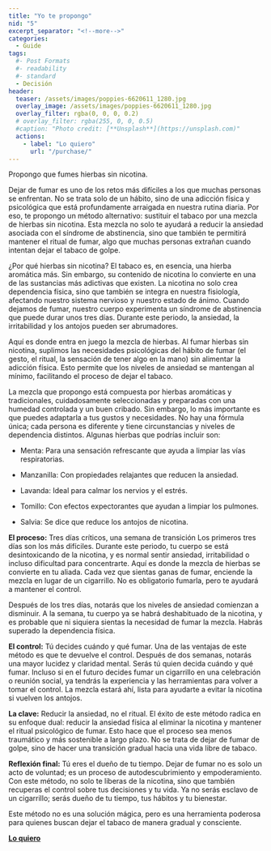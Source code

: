 ```yaml
---
title: "Yo te propongo"
nid: "5"
excerpt_separator: "<!--more-->"
categories:
  - Guide
tags:
  #- Post Formats
  #- readability
  #- standard
  - Decisión
header:
  teaser: /assets/images/poppies-6620611_1280.jpg
  overlay_image: /assets/images/poppies-6620611_1280.jpg
  overlay_filter: rgba(0, 0, 0, 0.2)
  # overlay_filter: rgba(255, 0, 0, 0.5)
  #caption: "Photo credit: [**Unsplash**](https://unsplash.com)"
  actions:
    - label: "Lo quiero"
      url: "/purchase/"
---
```


Propongo que fumes hierbas sin nicotina.

<!--more-->

Dejar de fumar es uno de los retos más difíciles a los que muchas personas se enfrentan. No se trata solo de un hábito, sino de una adicción física y psicológica que está profundamente arraigada en nuestra rutina diaria. Por eso, te propongo un método alternativo: sustituir el tabaco por una mezcla de hierbas sin nicotina. Esta mezcla no solo te ayudará a reducir la ansiedad asociada con el síndrome de abstinencia, sino que también te permitirá mantener el ritual de fumar, algo que muchas personas extrañan cuando intentan dejar el tabaco de golpe.

¿Por qué hierbas sin nicotina?
El tabaco es, en esencia, una hierba aromática más. Sin embargo, su contenido de nicotina lo convierte en una de las sustancias más adictivas que existen. La nicotina no solo crea dependencia física, sino que también se integra en nuestra fisiología, afectando nuestro sistema nervioso y nuestro estado de ánimo. Cuando dejamos de fumar, nuestro cuerpo experimenta un síndrome de abstinencia que puede durar unos tres días. Durante este periodo, la ansiedad, la irritabilidad y los antojos pueden ser abrumadores.

Aquí es donde entra en juego la mezcla de hierbas. Al fumar hierbas sin nicotina, suplimos las necesidades psicológicas del hábito de fumar (el gesto, el ritual, la sensación de tener algo en la mano) sin alimentar la adicción física. Esto permite que los niveles de ansiedad se mantengan al mínimo, facilitando el proceso de dejar el tabaco.

La mezcla que propongo está compuesta por hierbas aromáticas y tradicionales, cuidadosamente seleccionadas y preparadas con una humedad controlada y un buen cribado. Sin embargo, lo más importante es que puedes adaptarla a tus gustos y necesidades. No hay una fórmula única; cada persona es diferente y tiene circunstancias y niveles de dependencia distintos. Algunas hierbas que podrías incluir son:

- Menta: Para una sensación refrescante que ayuda a limpiar las vías respiratorias.

- Manzanilla: Con propiedades relajantes que reducen la ansiedad.

- Lavanda: Ideal para calmar los nervios y el estrés.

- Tomillo: Con efectos expectorantes que ayudan a limpiar los pulmones.

- Salvia: Se dice que reduce los antojos de nicotina.


**El proceso:** Tres días críticos, una semana de transición
Los primeros tres días son los más difíciles. Durante este periodo, tu cuerpo se está desintoxicando de la nicotina, y es normal sentir ansiedad, irritabilidad o incluso dificultad para concentrarte. Aquí es donde la mezcla de hierbas se convierte en tu aliada. Cada vez que sientas ganas de fumar, enciende la mezcla en lugar de un cigarrillo. No es obligatorio fumarla, pero te ayudará a mantener el control.

Después de los tres días, notarás que los niveles de ansiedad comienzan a disminuir. A la semana, tu cuerpo ya se habrá deshabituado de la nicotina, y es probable que ni siquiera sientas la necesidad de fumar la mezcla. Habrás superado la dependencia física.

**El control:** Tú decides cuándo y qué fumar. Una de las ventajas de este método es que te devuelve el control. Después de dos semanas, notarás una mayor lucidez y claridad mental. Serás tú quien decida cuándo y qué fumar. Incluso si en el futuro decides fumar un cigarrillo en una celebración o reunión social, ya tendrás la experiencia y las herramientas para volver a tomar el control. La mezcla estará ahí, lista para ayudarte a evitar la nicotina si vuelven los antojos.

**La clave:** Reducir la ansiedad, no el ritual. El éxito de este método radica en su enfoque dual: reducir la ansiedad física al eliminar la nicotina y mantener el ritual psicológico de fumar. Esto hace que el proceso sea menos traumático y más sostenible a largo plazo. No se trata de dejar de fumar de golpe, sino de hacer una transición gradual hacia una vida libre de tabaco.

**Reflexión final:** Tú eres el dueño de tu tiempo. Dejar de fumar no es solo un acto de voluntad; es un proceso de autodescubrimiento y empoderamiento. Con este método, no solo te liberas de la nicotina, sino que también recuperas el control sobre tus decisiones y tu vida. Ya no serás esclavo de un cigarrillo; serás dueño de tu tiempo, tus hábitos y tu bienestar.

Este método no es una solución mágica, pero es una herramienta poderosa para quienes buscan dejar el tabaco de manera gradual y consciente.

[**Lo quiero**](/purchase/)

